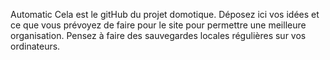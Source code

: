 
Automatic
Cela est le gitHub du projet domotique. Déposez ici vos idées et ce que vous prévoyez de faire pour le site pour permettre une meilleure organisation.
Pensez à faire des sauvegardes locales régulières sur vos ordinateurs.
